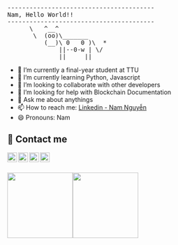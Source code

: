 <pre>
----------------------------------------
<span>Nam, Hello World!!</span>
----------------------------------------
      \   ^__^
       \  (oo)\_______
          (__)\ 0   0 )\  *
              ||--0-w | \/
              ||     ||
</pre>

- 🔭 I’m currently a final-year student at TTU
- 🌱 I’m currently learning Python, Javascript
- 👯 I’m looking to collaborate with other developers
- 🤔 I’m looking for help with Blockchain Documentation
- 💬 Ask me about anythings
- 📫 How to reach me: [Linkedin - Nam Nguyễn](https://www.linkedin.com/in/namnguyen1706/) 
- 😄 Pronouns: Nam

## 📧 Contact me

<a href="https://www.linkedin.com/in/namnguyen1706">
  <img align="left" alt="Nam's Linkdein" width="22px" src="https://cdn.jsdelivr.net/npm/simple-icons@v3/icons/linkedin.svg" />
</a>
<a href="https://t.me/namnguyen_17">
  <img align="left" alt="Nam's Telegram" width="22px" src="https://cdn.jsdelivr.net/npm/simple-icons@v3/icons/telegram.svg" />
</a>
<a href="https://www.instagram.com/nam.nguyennn17/">
  <img align="left" alt="Nam's Instagram" width="22px" src="https://cdn.jsdelivr.net/npm/simple-icons@v3/icons/instagram.svg" />
</a>
<a href="https://www.facebook.com/namnguyennn17/">
  <img align="left" alt="Nam's Facebook" width="22px" src="https://cdn.jsdelivr.net/npm/simple-icons@v3/icons/facebook.svg" />
</a>

<br/>

##
<a href="https://github.com/nam-nguyen17"><img height="150px" src="https://github-readme-stats.vercel.app/api?username=nam-nguyen17&show_icons=true&hide_title=true&hide_border=true&theme=graywhite" /><img height="150px" src="https://github-readme-stats.vercel.app/api/top-langs/?username=nam-nguyen17&show_icons=true&layout=compact&langs_count=6&hide_title=true&hide_border=true&theme=graywhite" /></a>



